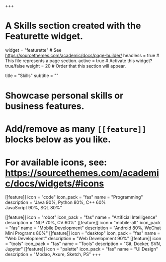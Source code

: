 +++
# A Skills section created with the Featurette widget.
widget = "featurette"  # See https://sourcethemes.com/academic/docs/page-builder/
headless = true  # This file represents a page section.
active = true  # Activate this widget? true/false
weight = 20  # Order that this section will appear.

title = "Skills"
subtitle = ""

# Showcase personal skills or business features.
# 
# Add/remove as many `[[feature]]` blocks below as you like.
# 
# For available icons, see: https://sourcethemes.com/academic/docs/widgets/#icons

[[feature]]
  icon = "code"
  icon_pack = "fas"
  name = "Programming"
  description = "Java 90%, Python 80%, C++ 60%<br>JavaScript 90%, SQL 80%"
  
[[feature]]
  icon = "robot"
  icon_pack = "fas"
  name = "Artificial Intelligence"
  description = "NLP 70%, CV 60%"
[[feature]]
  icon = "mobile-alt"
  icon_pack = "fas"
  name = "Mobile Development"
  description = "Android 80%, WeChat Mini Programs 80%"
[[feature]]
  icon = "desktop"
  icon_pack = "fas"
  name = "Web Development"
  description = "Web Development 90%"
[[feature]]
  icon = "tools"
  icon_pack = "fas"
  name = "Tools"
  description = "Git, Docker, SVN, Jupyter"
[[feature]]
  icon = "palette"
  icon_pack = "fas"
  name = "UI Design"
  description = "Modao, Axure, Sketch, PS"
+++
